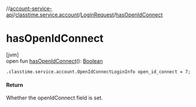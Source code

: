 //[account-service-api](../../../index.md)/[classtime.service.account](../index.md)/[LoginRequest](index.md)/[hasOpenIdConnect](has-open-id-connect.md)

# hasOpenIdConnect

[jvm]\
open fun [hasOpenIdConnect](has-open-id-connect.md)(): [Boolean](https://kotlinlang.org/api/latest/jvm/stdlib/kotlin/-boolean/index.html)

`.classtime.service.account.OpenIdConnectLoginInfo open_id_connect = 7;`

#### Return

Whether the openIdConnect field is set.
